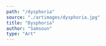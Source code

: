 ```yaml
---
path: "/dysphoria"
source: "./artimages/dysphoria.jpg"
title: "Dysphoria"
author: "Samsoun"
type: "Art"
---
```

